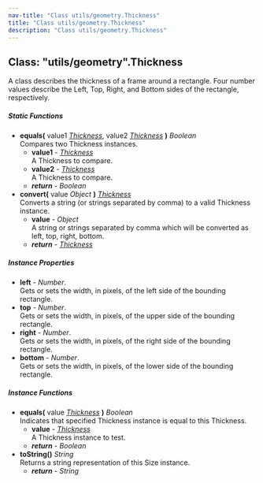 ```yaml
---
nav-title: "Class utils/geometry.Thickness"
title: "Class utils/geometry.Thickness"
description: "Class utils/geometry.Thickness"
---
```

## Class: "utils/geometry".Thickness  
A class describes the thickness of a frame around a rectangle. Four number values describe the Left, Top, Right, and Bottom sides of the rectangle, respectively.

##### Static Functions
 - **equals(** value1 [_Thickness_](../../utils/geometry/Thickness.md), value2 [_Thickness_](../../utils/geometry/Thickness.md) **)** _Boolean_  
     Compares two Thickness instances.
   - **value1** - [_Thickness_](../../utils/geometry/Thickness.md)  
     A Thickness to compare.
   - **value2** - [_Thickness_](../../utils/geometry/Thickness.md)  
     A Thickness to compare.
   - _**return**_ - _Boolean_
 - **convert(** value _Object_ **)** [_Thickness_](../../utils/geometry/Thickness.md)  
     Converts a string (or strings separated by comma) to a valid Thickness instance.
   - **value** - _Object_  
     A string or strings separated by comma which will be converted as left, top, right, bottom.
   - _**return**_ - [_Thickness_](../../utils/geometry/Thickness.md)

##### Instance Properties
 - **left** - _Number_.    
  Gets or sets the width, in pixels, of the left side of the bounding rectangle.
 - **top** - _Number_.    
  Gets or sets the width, in pixels, of the upper side of the bounding rectangle.
 - **right** - _Number_.    
  Gets or sets the width, in pixels, of the right side of the bounding rectangle.
 - **bottom** - _Number_.    
  Gets or sets the width, in pixels, of the lower side of the bounding rectangle.

##### Instance Functions
 - **equals(** value [_Thickness_](../../utils/geometry/Thickness.md) **)** _Boolean_  
     Indicates that specified Thickness instance is equal to this Thickness.
   - **value** - [_Thickness_](../../utils/geometry/Thickness.md)  
     A Thickness instance to test.
   - _**return**_ - _Boolean_
 - **toString()** _String_  
     Returns a string representation of this Size instance.
   - _**return**_ - _String_